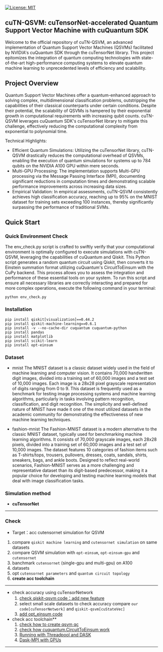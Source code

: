 [![License: MIT](https://img.shields.io/badge/license-MIT-blue.svg?style=flat-square)](https://opensource.org/licenses/MIT)

## cuTN-QSVM: cuTensorNet-accelerated Quantum Support Vector Machine with cuQuantum SDK
Welcome to the official repository of cuTN-QSVM, an advanced implementation of Quantum Support Vector Machines (QSVMs) facilitated by NVIDIA's cuQuantum SDK through the cuTensorNet library. This project epitomizes the integration of quantum computing technologies with state-of-the-art high-performance computing systems to elevate quantum machine learning to unprecedented levels of efficiency and scalability.

## Project Overview
Quantum Support Vector Machines offer a quantum-enhanced approach to solving complex, multidimensional classification problems, outstripping the capabilities of their classical counterparts under certain conditions. Despite their potential, the scalability of QSVMs is hampered by their exponential growth in computational requirements with increasing qubit counts. cuTN-QSVM leverages cuQuantum SDK's cuTensorNet library to mitigate this challenge, effectively reducing the computational complexity from exponential to polynomial time.

Technical Highlights:

- Efficient Quantum Simulations: Utilizing the cuTensorNet library, cuTN-QSVM drastically reduces the computational overhead of QSVMs, enabling the execution of quantum simulations for systems up to 784 qubits on the NVIDIA A100 GPU within mere seconds.
- Multi-GPU Processing: The implementation supports Multi-GPU processing via the Message Passing Interface (MPI), documenting significant reductions in computation times and demonstrating scalable performance improvements across increasing data sizes.
- Empirical Validation: In empirical assessments, cuTN-QSVM consistently achieves high classification accuracy, reaching up to 95% on the MNIST dataset for training sets exceeding 100 instances, thereby significantly surpassing the performance of traditional SVMs.


<a name="quickstart"></a>

## Quick Start 

### Quick Environment Check
The env_check.py script is crafted to swiftly verify that your computational environment is optimally configured to execute simulations with cuTN-QSVM, leveraging the capabilities of cuQuantum and Qiskit. This Python script generates a random quantum circuit using Qiskit, then converts it to Einstein summation format utilizing cuQuantum's CircuitToEinsum with the CuPy backend. This process allows you to assess the integration and performance of these essential tools on your system. To run this script and ensure all necessary libraries are correctly interacting and prepared for more complex operations, execute the following command in your terminal:

```
python env_check.py
```

### Installation
```
pip install qiskit[visualization]==0.44.2
pip install qiskit-machine-learning==0.6.1
pip install -v --no-cache-dir cuquantum cuquantum-python
pip install pandas
pip install matplotlib
pip install scikit-learn
pip install opt-einsum
```

### Dataset
- mnist
The MNIST dataset is a classic dataset widely used in the field of machine learning and computer vision. It contains 70,000 handwritten digit images, divided into a training set of 60,000 images and a test set of 10,000 images. Each image is a 28x28 pixel grayscale representation of digits ranging from 0 to 9. This dataset is frequently used as a benchmark for testing image processing systems and machine learning algorithms, particularly in tasks involving pattern recognition, classification, and digit recognition. The simplicity and well-defined nature of MNIST have made it one of the most utilized datasets in the academic community for demonstrating the effectiveness of new machine learning techniques.

- fashion-mnist
The Fashion-MNIST dataset is a modern alternative to the classic MNIST dataset, typically used for benchmarking machine learning algorithms. It consists of 70,000 grayscale images, each 28x28 pixels, divided into a training set of 60,000 images and a test set of 10,000 images. The dataset features 10 categories of fashion items such as T-shirts/tops, trousers, pullovers, dresses, coats, sandals, shirts, sneakers, bags, and ankle boots. Designed to reflect real-world scenarios, Fashion-MNIST serves as a more challenging and representative dataset than its digit-based predecessor, making it a popular choice for developing and testing machine learning models that deal with image classification tasks.



### Simulation method
- **cuTensorNet** 

---
### Check
- Target：acc cutensornet simulation for QSVM
1. compare `qiskit machine learning` and `cutensornet simulation` on same datasets
2. compare QSVM simulation with `opt-einsum`, `opt-einsum-gpu` and `cutensornet`
3. banchmark `cutensornet` (single-gpu and multi-gpu) on A100
4. datasets
5. opt `cutensornet parameters` and `quantum circuit topology`
6. **create acc toolchain**
---
- check accuracy using cuTensorNetwork
    1. [check qiskit-qsvm code：add new feature](https://qiskit-community.github.io/qiskit-machine-learning/tutorials/03_quantum_kernel.html)
    2. select small scale datasets to check accuracy compare `our code[cuTensorNetwork]` and `qiskit-qsvm[cuStateVec]`
    3. [add opt_einsum code](https://optimized-einsum.readthedocs.io/en/stable/)
- check acc toolchain**
    1. [check how to create qsvm qc](https://qiskit-community.github.io/qiskit-machine-learning/apidocs/qiskit_machine_learning.kernels.html#module-qiskit_machine_learning.kernels)
    2. [check how cuquantum.CircuitToEinsum work](https://docs.nvidia.com/cuda/cuquantum/latest/python/api/generated/cuquantum.CircuitToEinsum.html)
    3. [Running with Threadpool and DASK](https://qiskit.org/ecosystem/aer/howtos/parallel.html)
    4. [Dask-MPI with GPUs](https://mpi.dask.org/en/latest/gpu.html)
---
